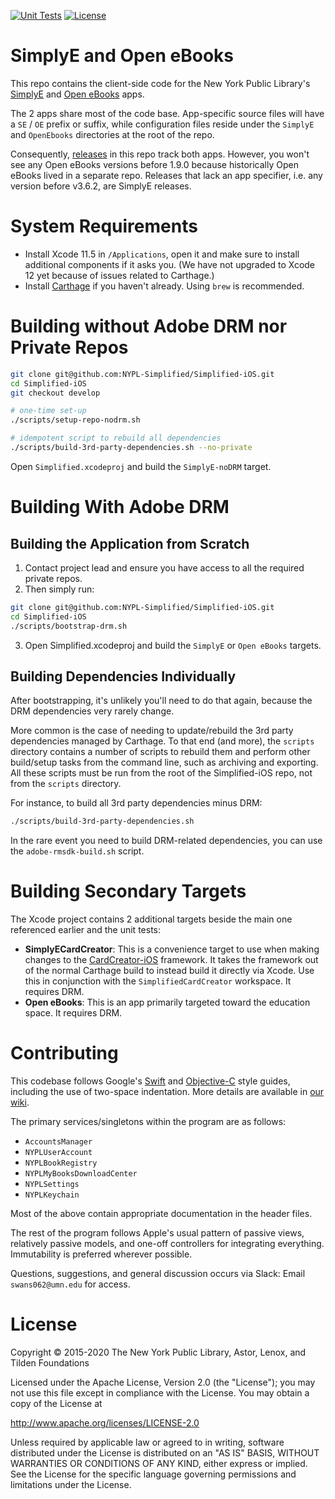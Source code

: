 [![Unit Tests](https://github.com/NYPL-Simplified/Simplified-iOS/workflows/Unit%20Tests/badge.svg?branch=develop)](https://github.com/NYPL-Simplified/Simplified-iOS/actions?query=workflow%3A%22Unit+Tests%22)
[![License](https://img.shields.io/badge/License-Apache%202.0-blue.svg)](https://opensource.org/licenses/Apache-2.0)

# SimplyE and Open eBooks

This repo contains the client-side code for the New York Public Library's [SimplyE](https://www.nypl.org/books-music-movies/ebookcentral/simplye) and [Open eBooks](https://openebooks.net) apps.

The 2 apps share most of the code base. App-specific source files will have a `SE` / `OE` prefix or suffix, while configuration files reside under the `SimplyE` and `OpenEbooks` directories at the root of the repo. 

Consequently, [releases](https://github.com/NYPL-Simplified/Simplified-iOS/releases) in this repo track both apps. However, you won't see any Open eBooks versions before 1.9.0 because historically Open eBooks lived in a separate repo. Releases that lack an app specifier, i.e. any version before v3.6.2, are SimplyE releases.

# System Requirements

- Install Xcode 11.5 in `/Applications`, open it and make sure to install additional components if it asks you. (We have not upgraded to Xcode 12 yet because of issues related to Carthage.)
- Install [Carthage](https://github.com/Carthage/Carthage) if you haven't already. Using `brew` is recommended.

# Building without Adobe DRM nor Private Repos

```bash
git clone git@github.com:NYPL-Simplified/Simplified-iOS.git
cd Simplified-iOS
git checkout develop

# one-time set-up
./scripts/setup-repo-nodrm.sh

# idempotent script to rebuild all dependencies
./scripts/build-3rd-party-dependencies.sh --no-private
```

Open `Simplified.xcodeproj` and build the `SimplyE-noDRM` target.


# Building With Adobe DRM

## Building the Application from Scratch

01. Contact project lead and ensure you have access to all the required private repos.
02. Then simply run:
```bash
git clone git@github.com:NYPL-Simplified/Simplified-iOS.git
cd Simplified-iOS
./scripts/bootstrap-drm.sh
```
03. Open Simplified.xcodeproj and build the `SimplyE` or `Open eBooks` targets.

## Building Dependencies Individually

After bootstrapping, it's unlikely you'll need to do that again, because the DRM dependencies very rarely change. 

More common is the case of needing to update/rebuild the 3rd party dependencies managed by Carthage. To that end (and more), the `scripts` directory contains a number of scripts to rebuild them and perform other build/setup tasks from the command line, such as archiving and exporting. All these scripts must be run from the root of the Simplified-iOS repo, not from the `scripts` directory.

For instance, to build all 3rd party dependencies minus DRM:
```bash
./scripts/build-3rd-party-dependencies.sh
```
In the rare event you need to build DRM-related dependencies, you can use the `adobe-rmsdk-build.sh` script.

# Building Secondary Targets

The Xcode project contains 2 additional targets beside the main one referenced earlier and the unit tests:

- **SimplyECardCreator**: This is a convenience target to use when making changes to the [CardCreator-iOS](https://github.com/NYPL-Simplified/CardCreator-iOS) framework. It takes the framework out of the normal Carthage build to instead build it directly via Xcode. Use this in conjunction with the `SimplifiedCardCreator` workspace. It requires DRM.
- **Open eBooks**: This is an app primarily targeted toward the education space. It requires DRM.

# Contributing

This codebase follows Google's [Swift](https://google.github.io/swift/) and [Objective-C](https://google.github.io/styleguide/objcguide.xml) style guides, including the use of two-space indentation. More details are available in [our wiki](https://github.com/NYPL-Simplified/Simplified/wiki/Mobile-client-applications#code-style-1).

The primary services/singletons within the program are as follows:

* `AccountsManager`
* `NYPLUserAccount`
* `NYPLBookRegistry`
* `NYPLMyBooksDownloadCenter`
* `NYPLSettings`
* `NYPLKeychain`

Most of the above contain appropriate documentation in the header files.

The rest of the program follows Apple's usual pattern of passive views,
relatively passive models, and one-off controllers for integrating everything.
Immutability is preferred wherever possible.

Questions, suggestions, and general discussion occurs via Slack: Email
`swans062@umn.edu` for access.

# License

Copyright © 2015-2020 The New York Public Library, Astor, Lenox, and Tilden Foundations

Licensed under the Apache License, Version 2.0 (the "License");
you may not use this file except in compliance with the License.
You may obtain a copy of the License at

   http://www.apache.org/licenses/LICENSE-2.0

Unless required by applicable law or agreed to in writing, software
distributed under the License is distributed on an "AS IS" BASIS,
WITHOUT WARRANTIES OR CONDITIONS OF ANY KIND, either express or implied.
See the License for the specific language governing permissions and
limitations under the License.
